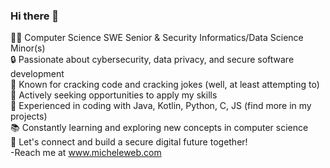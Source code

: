 ### Hi there 👋  


👨‍💻 Computer Science SWE Senior & Security Informatics/Data Science Minor(s)  
🔒 Passionate about cybersecurity, data privacy, and secure software development  
🤣 Known for cracking code and cracking jokes (well, at least attempting to)  
🚀 Actively seeking opportunities to apply my skills  
🌟 Experienced in coding with Java, Kotlin, Python, C, JS (find more in my projects)  
📚 Constantly learning and exploring new concepts in computer science  
🔗 Let's connect and build a secure digital future together!  
-Reach me at www.micheleweb.com  
